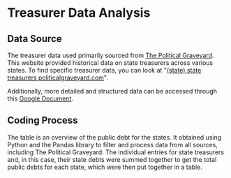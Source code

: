 # Treasurer Data Analysis

## Data Source

The treasurer data used primarily sourced from [The Political Graveyard](http://politicalgraveyard.com/). This website provided historical data on state treasurers across various states. To find specific treasurer data, you can look at "[(state) state treasurers politicalgraveyard.com](http://politicalgraveyard.com/)".

Additionally, more detailed and structured data can be accessed through this [Google Document](https://docs.google.com/document/d/1khn5-ga7sHQIj6xsysl5fMGg597mzmWPiw9MMnYssAQ/edit).

## Coding Process

The table is an overview of the public debt for the states. It obtained using Python and the Pandas library to filter and process data from all sources, including The Political Graveyard. The individual entries for state treasurers and, in this case, their state debts were summed together to get the total public debts for each state, which were then put together in a table.